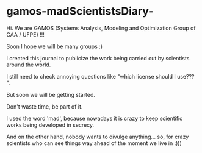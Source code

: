 # gamos-madScientistsDiary-

Hi. We are GAMOS (Systems Analysis, Modeling and Optimization Group of CAA / UFPE) !!!

Soon I hope we will be many groups :)

I created this journal to publicize the work being carried out by scientists around the world.

I still need to check annoying questions like "which license should I use??? ".

But soon we will be getting started.

Don't waste time, be part of it. 

I used the word 'mad', because nowadays it is crazy to keep scientific works being developed in secrecy.

And on the other hand, nobody wants to divulge anything... so, for crazy scientists who can see things way ahead of the moment we live in :))) 
